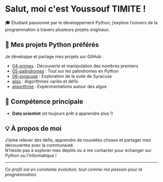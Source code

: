# Salut, moi c'est Youssouf TIMITE !

🎓 Étudiant passionné par le développement Python, j’explore l’univers de la programmation à travers plusieurs projets originaux.

## 🚀 Mes projets Python préférés

Je développe et partage mes projets sur GitHub :
- [04-primes](https://github.com/YoussoufTIMITE/04-primes) : Découverte et manipulation des nombres premiers
- [05-palindromes](https://github.com/YoussoufTIMITE/05-palindromes) : Tout sur les palindromes en Python
- [06-syracuse](https://github.com/YoussoufTIMITE/06-syracuse) : Exploration de la suite de Syracuse
- [algo](https://github.com/YoussoufTIMITE/algo) : Algorithmes variés et défis
- [algorithme](https://github.com/YoussoufTIMITE/algorithme) : Expérimentations autour des algos

## 🐍 Compétence principale

- **Data scientist** (et toujours prêt à apprendre plus !)

## 💡 À propos de moi

J’aime relever des défis, apprendre de nouvelles choses et partager mes découvertes avec la communauté.  
N’hésite pas à explorer mes dépôts ou à me contacter pour échanger sur Python ou l’informatique !

---

*Ce profil est en constante évolution, tout comme ma passion pour la programmation.*
